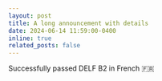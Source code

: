 ```yaml
---
layout: post
title: A long announcement with details
date: 2024-06-14 11:59:00-0400
inline: true
related_posts: false
---
```


Successfully passed DELF B2 in French 🇫🇷
